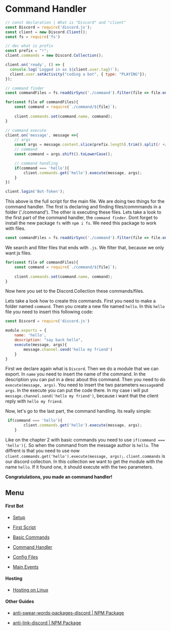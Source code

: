 # Command Handler

```js
// const declaration | What is "Discord" and "client"
const Discord = require('discord.js');
const client = new Discord.Client();
const fs = require('fs')

// dec what is prefix
const prefix = "!";
client.commands = new Discord.Collection();

client.on('ready', () => {
  console.log(`Logged in as ${client.user.tag}!`);
  client.user.setActivity("coding a bot", { type: "PLAYING"});
});

// command finder
const commandFiles = fs.readdirSync('./command').filter(file => file.endsWith('.js'));

for(const file of commandFiles){
    const command = require(`./command/${file}`);
 
    client.commands.set(command.name, command);
}

// command execute
client.on('message', message =>{
    // args
	const args = message.content.slice(prefix.length).trim().split(/ +/);
    // command
	const command = args.shift().toLowerCase();

    // command handling
    if(command === 'hello'){
        client.commands.get('hello').execute(message, args);
    }
})

client.login('Bot-Token');
```


This above is the full script for the main file. We are doing two things for the command handler. The first is declaring and finding files/commmands in a folder ('./command'). The other is executing these files. Lets take a look to the first part of the command handler, the `command finder`. Dont forget to install the new package `fs` with `npm i fs`. We need this package to work with files.

```js
const commandFiles = fs.readdirSync('./command').filter(file => file.endsWith('.js'));
```
We search and filter files that ends with `.js`. We filter that, because we only want js files.

```js
for(const file of commandFiles){
    const command = require(`./command/${file}`);
 
    client.commands.set(command.name, command);
}
```

Now here you set to the Discord.Collection these commands/files.

Lets take a look how to create this commands. First you need to make a folder named `command`. Then you create a new file named `hello`. In this `hello` file you need to insert this following code:

```js
const Discord = require('discord.js')

module.exports = {
    name: 'hello',
    description: "say back hello",
    execute(message, args){
        message.channel.send('hello my friend')
    }
}
```

First we declare again what is `Discord`. Then we do a module that we can export. In `name` you need to insert the name of the command. In the description you can put in a desc about this command. Then you need to do `execute(message, args)`. You need to insert the two parameters `message`and `args`. In the execute you can put the code there. In my case i will put `message.channel.send('hello my friend')`, because i want that the client reply with `hello my friend`.


Now, let's go to the last part, the command handling. Its really simple:

```js
 if(command === 'hello'){
        client.commands.get('hello').execute(message, args);
    }
```
Like on the chapter 2 with basic commands you need to use `if(command === 'hello'){`. So when the command from the message author is `hello`. The diffrent is that you need to use now `client.commands.get('hello').execute(message, args);`. `client.commands` is our discord collection. In this collection we want to get the module with the name `hello`. If it found one, it should execute with the two parameters.

**Congratulations, you made an command handler!**


## Menu

#### First Bot

- [Setup](https://github.com/ookamicodes/discordjs-guide/blob/master/first-bot/chapters/.setup.md)

- [First Script](https://github.com/ookamicodes/discordjs-guide/blob/master/first-bot/chapters/1_first-script.md)

- [Basic Commands](https://github.com/ookamicodes/discordjs-guide/blob/master/first-bot/chapters/2_basic-commands.md)

- [Command Handler](https://github.com/ookamicodes/discordjs-guide/blob/master/first-bot/chapters/3_command-handler.md)

- [Config Files](https://github.com/ookamicodes/discordjs-guide/blob/master/first-bot/chapters/4_config-files.md)

- [Main Events](https://github.com/ookamicodes/discordjs-guide/blob/master/first-bot/chapters/5_main-events.md)

#### Hosting

- [Hosting on Linux](https://github.com/ookamicodes/discordjs-guide/blob/main/hosting-guides/hosting-on-linux.md)

#### Other Guides

- [anti-swear-words-packages-discord | NPM Package](https://github.com/ookamicodes/discordjs-guide/blob/master/other-guides/chapters/anti-swear-words.md)

- [anti-link-discord | NPM Package](https://github.com/ookamicodes/discordjs-guide/blob/master/other-guides/chapters/anti-link.md)
